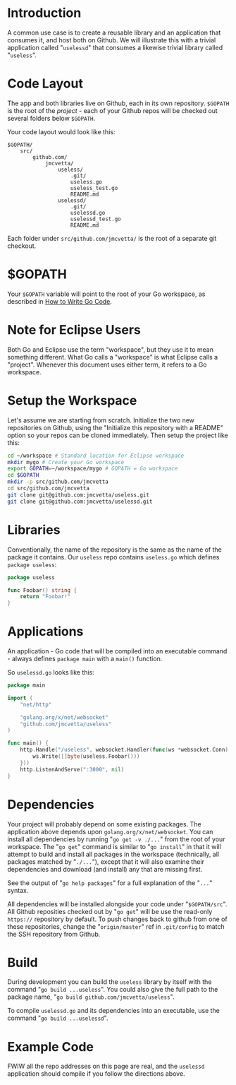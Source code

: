 # Introduction

A common use case is to create a reusable library and an application that consumes it, and host both on Github.  We will illustrate this with a trivial application called "` uselessd `" that consumes a likewise trivial library called "` useless `".


# Code Layout

The app and both libraries live on Github, each in its own repository.  ` $GOPATH ` is the root of the _project_ - each of your Github repos will be checked out several folders below ` $GOPATH `.

Your code layout would look like this:

```
$GOPATH/
    src/
        github.com/
            jmcvetta/
                useless/
                    .git/
                    useless.go
                    useless_test.go
                    README.md
                uselessd/
                    .git/
                    uselessd.go
                    uselessd_test.go
                    README.md
```

Each folder under ` src/github.com/jmcvetta/ ` is the root of a separate git checkout.


# $GOPATH

Your ` $GOPATH ` variable will point to the root of your Go workspace, as described in [How to Write Go Code](http://golang.org/doc/code.html).


# Note for Eclipse Users

Both Go and Eclipse use the term "workspace", but they use it to mean something different.  What Go calls a "workspace" is what Eclipse calls a "project".  Whenever this document uses either term, it refers to a Go workspace.


# Setup the Workspace

Let's assume we are starting from scratch.  Initialize the two new repositories on Github, using the "Initialize this repository with a README" option so your repos can be cloned immediately.  Then setup the project like this:

```sh
cd ~/workspace # Standard location for Eclipse workspace
mkdir mygo # Create your Go workspace
export GOPATH=~/workspace/mygo # GOPATH = Go workspace
cd $GOPATH
mkdir -p src/github.com/jmcvetta
cd src/github.com/jmcvetta
git clone git@github.com:jmcvetta/useless.git
git clone git@github.com:jmcvetta/uselessd.git
```

# Libraries

Conventionally, the name of the repository is the same as the name of the package it contains.  Our ` useless ` repo contains ` useless.go ` which defines ` package useless `:

```Go
package useless

func Foobar() string {
	return "Foobar!"
}
```


# Applications

An application - Go code that will be compiled into an executable command - always defines ` package main ` with a ` main() ` function.

So ` uselessd.go ` looks like this:

```Go
package main

import (
	"net/http"

	"golang.org/x/net/websocket"
	"github.com/jmcvetta/useless"
)

func main() {
	http.Handle("/useless", websocket.Handler(func(ws *websocket.Conn) {
		ws.Write([]byte(useless.Foobar()))
	}))
	http.ListenAndServe(":3000", nil)
}
```


# Dependencies

Your project will probably depend on some existing packages.  The application above depends upon ` golang.org/x/net/websocket `.  You can install all dependencies by running "` go get -v ./... `" from the root of your workspace.  The "` go get `" command is similar to "` go install `" in that it will attempt to build and install all packages in the workspace (technically, all packages matched by "` ./... `"), except that it will also examine their dependencies and download (and install) any that are missing first.

See the output of "` go help packages `" for a full explanation of the "` ... `" syntax.

All dependencies will be installed alongside your code under "` $GOPATH/src `".  All Github reposities checked out by "` go get `" will be use the read-only ` https:// ` repository by default.  To push changes back to github from one of these repositories, change the "` origin/master `" ref in ` .git/config ` to match the SSH repository from Github.

# Build

During development you can build the ` useless ` library by itself with the command "` go build ...useless `".  You could also give the full path to the package name, "` go build github.com/jmcvetta/useless `".

To compile ` uselessd.go ` and its dependencies into an executable, use the command "` go build ...uselessd `".

# Example Code

FWIW all the repo addresses on this page are real, and the ` uselessd ` application should compile if you follow the directions above.